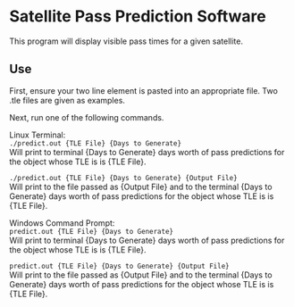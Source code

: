 # Satellite Pass Prediction Software
This program will display visible pass times for a given satellite.

## Use
First, ensure your two line element is pasted into an appropriate file. Two .tle files are given as examples.

Next, run one of the following commands.

Linux Terminal:  
`./predict.out {TLE File} {Days to Generate}`  
Will print to terminal {Days to Generate} days worth of pass predictions for the object whose TLE is is {TLE File}.
  
`./predict.out {TLE File} {Days to Generate} {Output File}`  
Will print to the file passed as {Output File} and to the terminal {Days to Generate} days worth of pass predictions for the object whose TLE is is {TLE File}.

Windows Command Prompt:  
`predict.out {TLE File} {Days to Generate}`  
Will print to terminal {Days to Generate} days worth of pass predictions for the object whose TLE is is {TLE File}.
  
`predict.out {TLE File} {Days to Generate} {Output File}`  
Will print to the file passed as {Output File} and to the terminal {Days to Generate} days worth of pass predictions for the object whose TLE is is {TLE File}.

